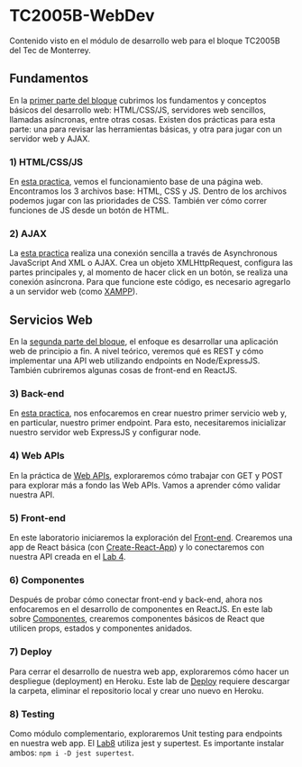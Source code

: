 # TC2005B-WebDev
Contenido visto en el módulo de desarrollo web para el bloque TC2005B del Tec de Monterrey.

## Fundamentos
En la [primer parte del bloque](Fundamentos) cubrimos los fundamentos y conceptos básicos del desarrollo web: HTML/CSS/JS, servidores web sencillos, llamadas asíncronas, entre otras cosas. Existen dos prácticas para esta parte: una para revisar las herramientas básicas, y otra para jugar con un servidor web y AJAX.

### 1) HTML/CSS/JS
En [esta practica](Fundamentos/Lab1-HTML-CSS-JS/), vemos el funcionamiento base de una página web. Encontramos los 3 archivos base: HTML, CSS y JS. Dentro de los archivos podemos jugar con las prioridades de CSS. También ver cómo correr funciones de JS desde un botón de HTML.


### 2) AJAX
La [esta practica](Fundamentos/Lab2-AJAX/) realiza una conexión sencilla a través de Asynchronous JavaScript And XML o AJAX. Crea un objeto XMLHttpRequest, configura las partes principales y, al momento de hacer click en un botón, se realiza una conexión asíncrona. Para que funcione este código, es necesario agregarlo a un servidor web (como [XAMPP](https://www.apachefriends.org)).


## Servicios Web
En la [segunda parte del bloque](Servicios-Web), el enfoque es desarrollar una aplicación web de principio a fin. A nivel teórico, veremos qué es REST y cómo implementar una API web utilizando endpoints en Node/ExpressJS. También cubriremos algunas cosas de front-end en ReactJS.

### 3) Back-end
En [esta practica](Servicios-Web/Lab3-Back-end/), nos enfocaremos en crear nuestro primer servicio web y, en particular, nuestro primer endpoint. Para esto, necesitaremos inicializar nuestro servidor web ExpressJS y configurar node.

### 4) Web APIs
En la práctica de [Web APIs](Servicios-Web/Lab4-Web-APIs/), exploraremos cómo trabajar con GET y POST para explorar más a fondo las Web APIs. Vamos a aprender cómo validar nuestra API.

### 5) Front-end
En este laboratorio iniciaremos la exploración del [Front-end](Servicios-Web/Lab5-Front-end/). Crearemos una app de React básica (con [Create-React-App](https://create-react-app.dev)) y lo conectaremos con nuestra API creada en el [Lab 4](Servicios-Web/Lab4-Web-APIs/).

### 6) Componentes
Después de probar cómo conectar front-end y back-end, ahora nos enfocaremos en el desarrollo de componentes en ReactJS. En este lab sobre [Componentes](Servicios-Web/Lab6-Componentes/), crearemos componentes básicos de React que utilicen props, estados y componentes anidados.

### 7) Deploy
Para cerrar el desarrollo de nuestra web app, exploraremos cómo hacer un despliegue (deployment) en Heroku. Este lab de [Deploy](Servicios-Web/Lab7-Deploy/) requiere descargar la carpeta, eliminar el repositorio local y crear uno nuevo en Heroku.

### 8) Testing
Como módulo complementario, exploraremos Unit testing para endpoints en nuestra web app. El [Lab8](Servicios-Web/Lab8-Testing/) utiliza jest y supertest. Es importante instalar ambos: ```npm i -D jest supertest```.
